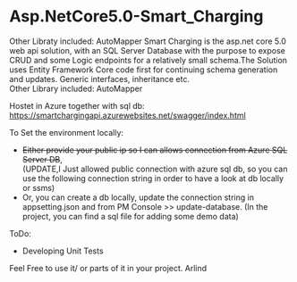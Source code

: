 # Asp.NetCore5.0-Smart_Charging

Other Libraty included: AutoMapper
Smart Charging is the asp.net core 5.0 web api solution, with an SQL Server Database with the purpose to expose CRUD and some Logic endpoints for a relatively small schema.The Solution uses Entity Framework Core code first for continuing schema generation and updates. Generic interfaces, inheritance etc.<br />
Other Library included: AutoMapper

Hostet in Azure together with sql db: https://smartchargingapi.azurewebsites.net/swagger/index.html

To Set the environment locally: 
- ~~Either provide your public ip so I can allows connection from Azure SQL Server DB~~, <br /> 
  (UPDATE,I Just allowed public connection with azure sql db, so you can use the following connection string in order to have a look at db locally or ssms)
- Or, you can create a db locally, update the connection string in appsetting.json and from PM Console >> update-database. (In the project, you can find a sql file for adding       some demo data) 

ToDo: 
- Developing Unit Tests
  
Feel Free to use it/ or parts of it in your project. 
Arlind
